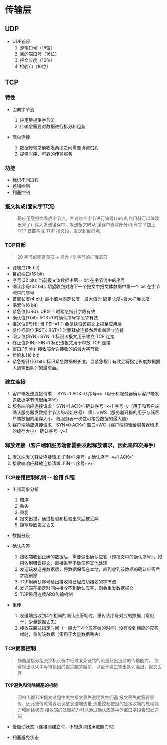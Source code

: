 # 传输层

## UDP

- UDP首部
  1. 源端口号（16位）
  2. 目的端口号（16位）
  3. 报文长度（16位）
  4. 检验和（16位）

## TCP

### 特性

- 面向字节流
  1. 应用层提供字节流
  2. 传输层需要对数据进行拆分和组装

- 面向连接
  1. 数据传输之前收发两段之间需要协调过程
  2. 提供时序、可靠的传输服务

### 功能

- 标识不同进程
- 差错控制
- 拥塞控制

### 报文构成(面向字节流)

> 将应用层报文看成字节流，并对每个字节进行编号(seq 的作用就可以体现出来了). 存入发送缓存中。发送报文时从
> 缓存中去除部分/所有字节加上 TCP 首部构成 TCP 报文段，发送到目的地.

### TCP首部

> 20 字节的固定首部 + 最大 40 字节的扩展首部

- 源端口(16 bit)
- 目的端口(16 bit)
- 序号(32 bit): 当前报文体数据中第一 bit 在字节流中的序号
- 确认序号(32 bit): 期望收到对方下一个报文中报文体数据中第一个 bit 在字节流中的序号
- 首部长度(4 bit): 最小值为固定长度，最大值为 固定长度+最大扩展长度
- 保留位(6 bit)
- 紧急位(URG): URG=1 时紧急指针字段有效
- 确认位(1 bit): ACK=1 时确认序号字段才有效
- 推送位(PSH): 当 PSH=1 时会尽快将该报文上报至应用层
- 复位标识位(RST): RST=1 时要释放连接然后重新建立连接
- 同步位(SYN): SYN=1 标识该报文用于建立 TCP 连接
- 终止位(FIN): FIN=1 标识该报文用于释放 TCP 连接
- 窗口(16 bit): 接收端允许接收的的最大字节数
- 检验和(16 bit)
- 紧急指针(16 bit): 标识紧急数据的长度。当紧急指针有效会将指定长度数据插入到输出队列的最前面。


### 建立连接

1. 客户端发送连接请求： SYN=1 ACK=0 序号=x（用于和服务器确认客户端发送数据字节流起始序号）
2. 服务端响应连接请求：SYN=1 ACK=1 确认序号=x+1 序号=y（用于和客户端确认服务器发数据字节流的起始序号）  窗口=WS（服务器开辟的用于存储客户端数据的缓存大小、既服务器一次性可接受数据的最大值）
3. 客户端响应连接请求：SYN=0 ACK=1 窗口=WC（客户端预留给服务器请求的缓存大小） 确认序号=y+1

### 释放连接（客户端和服务端都需要发起释放请求，因此是四次挥手）

1. 发送端发送释放连接请求: FIN=1 序号=u 确认序号=v+1 ACK=1
2. 接收端响应释放连接请求: FIN=1 序号=v+1

### TCP差错控制机制   -- 检错 纠错

- 出错现象分析
  1. 错序
  2. 丢失
  3. 重复
  4. 报文出错，通过检验和检验出来后被丢弃
  5. 拥塞导致报文丢失

- 数据分段

- 确认应答
  1. 接收端收到正确的数据后，需要做出确认应答（即报文中的确认序号），如果收到错误报文，直接丢弃不做任何其他处理
  2. 发送端发送完数据后，将数据保留在本地，直到收到该数据的确认应答后才能删除
  3. TCP用确认序号给出接收端已经成功接收的字节流
  4. 发送端在指定时间内接收不到确认应答，则会重发数据报文
  5. TCP采用连续ARQ传输机制

- 重传
  1. 发送端接收到4个相同的确认应答帧时，重传该序号对应的数据（常用于，少量数据丢失）
  2. 接收端超过指定时间（一般大于4个应答帧的时间）没有收到相应的应答帧时，重传该数据（常用于大量数据丢失）

### TCP拥塞控制

> 拥塞是指分组交换机设备中经过某条链路的流量超出链路的传输能力，
> 使得输出队列中等待输出的报文越来越多，以至于发生输出队列溢出，报文丢弃

#### TCP避免和消除拥塞的机制

> 网络传输TCP报文过程中发生报文丢失说明发生拥塞
> 报文丢失就需要重传，因此重传就需要哦调整发送端流量
> 流量控制依据的是接收端的处理能力和网络状态
> 接收端的处理能力可以通过确认应答中的窗口字段告知发送端

- 慢启动状态（连接刚建立时，不知道网络承载能力时）

- 拥塞避免状态
